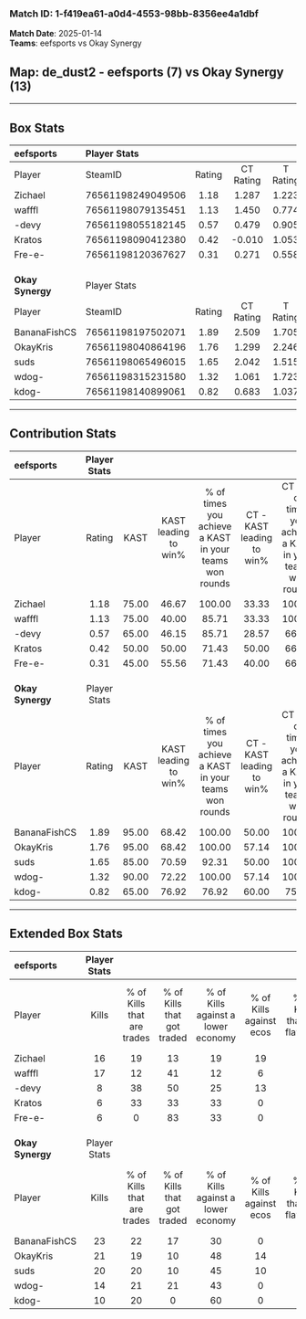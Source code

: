 ### Match ID: 1-f419ea61-a0d4-4553-98bb-8356ee4a1dbf  
**Match Date**: 2025-01-14  
**Teams**: eefsports vs Okay Synergy  

## **Map**: de_dust2 - eefsports (7) vs Okay Synergy (13)  
---  

## Box Stats  

| **eefsports**    | Player Stats      |        |           |          |       |       |       |         |        |      |     |
| :- | :- | :-: | :-: | :-: | :-: | :-: | :-: | :-: | :-: | :-: | :-: |
| Player           | SteamID           | Rating | CT Rating | T Rating | KAST  |  ADR  | Kills | Assists | Deaths | K/D  | HS% |
| Zichael          | 76561198249049506 |  1.18  |   1.287   |  1.223   | 75.00 | 85.1  |  16   |    7    |   16   | 1.00 | 62  |
| wafffl           | 76561198079135451 |  1.13  |   1.450   |  0.774   | 75.00 | 80.5  |  17   |    1    |   18   | 0.94 | 52  |
| -devy            | 76561198055182145 |  0.57  |   0.479   |  0.905   | 65.00 | 46.1  |   8   |    4    |   18   | 0.44 | 37  |
| Kratos           | 76561198090412380 |  0.42  |  -0.010   |  1.053   | 50.00 | 56.1  |   6   |    6    |   18   | 0.33 | 33  |
| Fre-e-           | 76561198120367627 |  0.31  |   0.271   |  0.558   | 45.00 | 39.5  |   6   |    2    |   18   | 0.33 | 50  |
|                  |                   |        |           |          |       |       |       |         |        |      |     |
|                  |                   |        |           |          |       |       |       |         |        |      |     |
|                  |                   |        |           |          |       |       |       |         |        |      |     |
| **Okay Synergy** | Player Stats      |        |           |          |       |       |       |         |        |      |     |
| Player           | SteamID           | Rating | CT Rating | T Rating | KAST  |  ADR  | Kills | Assists | Deaths | K/D  | HS% |
| BananaFishCS     | 76561198197502071 |  1.89  |   2.509   |  1.705   | 95.00 | 109.1 |  23   |    7    |   9    | 2.56 | 47  |
| OkayKris         | 76561198040864196 |  1.76  |   1.299   |  2.246   | 95.00 | 107.2 |  21   |    4    |   10   | 2.10 | 57  |
| suds             | 76561198065496015 |  1.65  |   2.042   |  1.515   | 85.00 | 100.3 |  20   |    9    |   10   | 2.00 | 45  |
| wdog-            | 76561198315231580 |  1.32  |   1.061   |  1.723   | 90.00 | 81.6  |  14   |    6    |   11   | 1.27 | 85  |
| kdog-            | 76561198140899061 |  0.82  |   0.683   |  1.037   | 65.00 | 54.3  |  10   |    4    |   13   | 0.77 | 30  |
---  

## Contribution Stats  

| **eefsports**    | Player Stats |       |                      |                                                        |                           |                                                             |                          |                                                            |
| :- | :-: | :-: | :-: | :-: | :-: | :-: | :-: | :-: |
| Player           |    Rating    | KAST  | KAST leading to win% | % of times you achieve a KAST in your teams won rounds | CT - KAST leading to win% | CT - % of times you achieve a KAST in your teams won rounds | T - KAST leading to win% | T - % of times you achieve a KAST in your teams won rounds |
| Zichael          |     1.18     | 75.00 |        46.67         |                         100.00                         |           33.33           |                           100.00                            |          66.67           |                           100.00                           |
| wafffl           |     1.13     | 75.00 |        40.00         |                         85.71                          |           33.33           |                           100.00                            |          50.00           |                           75.00                            |
| -devy            |     0.57     | 65.00 |        46.15         |                         85.71                          |           28.57           |                            66.67                            |          66.67           |                           100.00                           |
| Kratos           |     0.42     | 50.00 |        50.00         |                         71.43                          |           50.00           |                            66.67                            |          50.00           |                           75.00                            |
| Fre-e-           |     0.31     | 45.00 |        55.56         |                         71.43                          |           40.00           |                            66.67                            |          75.00           |                           75.00                            |
|                  |              |       |                      |                                                        |                           |                                                             |                          |                                                            |
|                  |              |       |                      |                                                        |                           |                                                             |                          |                                                            |
|                  |              |       |                      |                                                        |                           |                                                             |                          |                                                            |
| **Okay Synergy** | Player Stats |       |                      |                                                        |                           |                                                             |                          |                                                            |
| Player           |    Rating    | KAST  | KAST leading to win% | % of times you achieve a KAST in your teams won rounds | CT - KAST leading to win% | CT - % of times you achieve a KAST in your teams won rounds | T - KAST leading to win% | T - % of times you achieve a KAST in your teams won rounds |
| BananaFishCS     |     1.89     | 95.00 |        68.42         |                         100.00                         |           50.00           |                           100.00                            |          81.82           |                           100.00                           |
| OkayKris         |     1.76     | 95.00 |        68.42         |                         100.00                         |           57.14           |                           100.00                            |          75.00           |                           100.00                           |
| suds             |     1.65     | 85.00 |        70.59         |                         92.31                          |           50.00           |                           100.00                            |          88.89           |                           88.89                            |
| wdog-            |     1.32     | 90.00 |        72.22         |                         100.00                         |           57.14           |                           100.00                            |          81.82           |                           100.00                           |
| kdog-            |     0.82     | 65.00 |        76.92         |                         76.92                          |           60.00           |                            75.00                            |          87.50           |                           77.78                            |
---  

## Extended Box Stats  

| **eefsports**    | Player Stats |                            |                            |                                    |                         |                              |                                 |        |                             |                                     |                          |                               |                            |
| :- | :-: | :-: | :-: | :-: | :-: | :-: | :-: | :-: | :-: | :-: | :-: | :-: | :-: |
| Player           |    Kills     | % of Kills that are trades | % of Kills that got traded | % of Kills against a lower economy | % of Kills against ecos | % of Kills that are flawless | % of Kills that are close duels | Deaths | % of Deaths that get traded | % of Deaths against a lower economy | % of Deaths against ecos | % of Deaths that are flawless | % of Deaths that are close |
| Zichael          |      16      |             19             |             13             |                 19                 |           19            |              56              |                0                |   16   |             19              |                 13                  |            6             |              50               |             6              |
| wafffl           |      17      |             12             |             41             |                 12                 |            6            |              82              |               12                |   18   |             11              |                 17                  |            11            |              94               |             6              |
| -devy            |      8       |             38             |             50             |                 25                 |           13            |              50              |                0                |   18   |             17              |                 17                  |            11            |              78               |             0              |
| Kratos           |      6       |             33             |             33             |                 33                 |            0            |              67              |                0                |   18   |              0              |                 22                  |            11            |              72               |             11             |
| Fre-e-           |      6       |             0              |             83             |                 33                 |            0            |              67              |                0                |   18   |             17              |                 17                  |            6             |              50               |             0              |
|                  |              |                            |                            |                                    |                         |                              |                                 |        |                             |                                     |                          |                               |                            |
|                  |              |                            |                            |                                    |                         |                              |                                 |        |                             |                                     |                          |                               |                            |
|                  |              |                            |                            |                                    |                         |                              |                                 |        |                             |                                     |                          |                               |                            |
| **Okay Synergy** | Player Stats |                            |                            |                                    |                         |                              |                                 |        |                             |                                     |                          |                               |                            |
| Player           |    Kills     | % of Kills that are trades | % of Kills that got traded | % of Kills against a lower economy | % of Kills against ecos | % of Kills that are flawless | % of Kills that are close duels | Deaths | % of Deaths that get traded | % of Deaths against a lower economy | % of Deaths against ecos | % of Deaths that are flawless | % of Deaths that are close |
| BananaFishCS     |      23      |             22             |             17             |                 30                 |            0            |              57              |                9                |   9    |             56              |                 33                  |            11            |              44               |             0              |
| OkayKris         |      21      |             19             |             10             |                 48                 |           14            |              76              |                0                |   10   |             40              |                 30                  |            0             |              70               |             10             |
| suds             |      20      |             20             |             10             |                 45                 |           10            |              65              |               10                |   10   |             30              |                 30                  |            0             |              60               |             0              |
| wdog-            |      14      |             21             |             21             |                 43                 |            0            |              86              |                0                |   11   |             45              |                 36                  |            0             |              64               |             9              |
| kdog-            |      10      |             20             |             0              |                 60                 |            0            |              70              |                0                |   13   |             23              |                 38                  |            0             |              85               |             0              |
